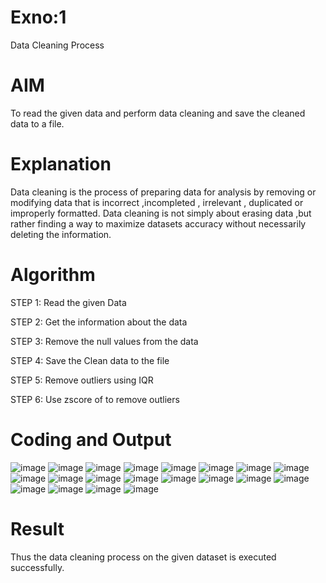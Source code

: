 # Exno:1
Data Cleaning Process

# AIM
To read the given data and perform data cleaning and save the cleaned data to a file.

# Explanation
Data cleaning is the process of preparing data for analysis by removing or modifying data that is incorrect ,incompleted , irrelevant , duplicated or improperly formatted. Data cleaning is not simply about erasing data ,but rather finding a way to maximize datasets accuracy without necessarily deleting the information.

# Algorithm
STEP 1: Read the given Data

STEP 2: Get the information about the data

STEP 3: Remove the null values from the data

STEP 4: Save the Clean data to the file

STEP 5: Remove outliers using IQR

STEP 6: Use zscore of to remove outliers

# Coding and Output
![image](https://github.com/user-attachments/assets/f7b21f13-db08-45de-8524-afdc01b0dc49)
![image](https://github.com/user-attachments/assets/65d49f62-3f1e-49af-acbc-1018fbcc4ad0)
![image](https://github.com/user-attachments/assets/92e60b62-a4b0-47e9-93af-15388adbc12a)
![image](https://github.com/user-attachments/assets/474c08fe-6aae-4038-b01b-666e6ad1070c)
![image](https://github.com/user-attachments/assets/41e60965-8be3-41f5-a663-d48c6a40c345)
![image](https://github.com/user-attachments/assets/b7db23bd-298d-4c40-a84a-82d14e63eab9)
![image](https://github.com/user-attachments/assets/b910397d-004a-4085-bd50-998aba44e846)
![image](https://github.com/user-attachments/assets/f3f296e5-f7e9-41fa-b984-ad1f05e7c88f)
![image](https://github.com/user-attachments/assets/e38d039d-86b2-41cf-a1d5-6eb92ec5bad8)
![image](https://github.com/user-attachments/assets/d4c54e77-c665-4d7d-a297-6ee704925e12)
![image](https://github.com/user-attachments/assets/8fcb44f3-f4a0-4ea5-b698-2a8843b10e9f)
![image](https://github.com/user-attachments/assets/418bdaac-5f7f-4330-84d3-0925aee6acab)
![image](https://github.com/user-attachments/assets/5e0d3bd4-a074-4626-a77e-22aa761fe593)
![image](https://github.com/user-attachments/assets/7160397b-eff1-46ae-a1cf-113a71d36511)
![image](https://github.com/user-attachments/assets/477018fe-48ba-402d-b3b7-654bd2f2d093)
![image](https://github.com/user-attachments/assets/110041e2-4ef4-47a3-b047-c8dc900bf48c)
![image](https://github.com/user-attachments/assets/fd915214-377e-43e6-9628-a6e5025d6c2f)
![image](https://github.com/user-attachments/assets/eb11f678-170d-466d-bd93-10b7ed1ae95d)
![image](https://github.com/user-attachments/assets/2c4d3fed-ed1b-4dc5-9943-46d49ed1ba50)
![image](https://github.com/user-attachments/assets/b2de3edc-582c-4392-81b3-33099a8412ba)


# Result
Thus the data cleaning process on the given dataset is executed successfully.

